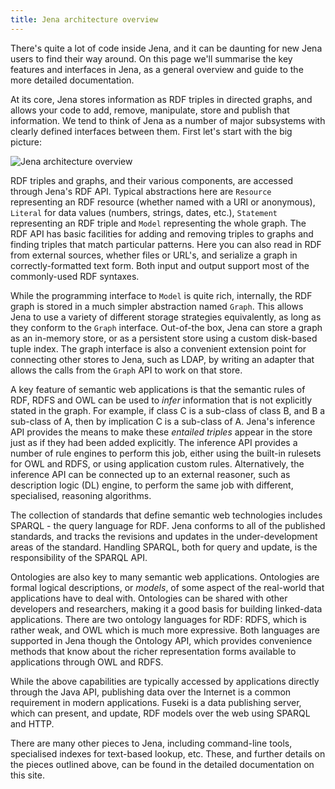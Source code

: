 ```yaml
---
title: Jena architecture overview
---
```


There's quite a lot of code inside Jena, and it can be daunting for new Jena
users to find their way around. On this page we'll summarise the
key features and interfaces in Jena, as a general overview and guide to the
more detailed documentation.

At its core, Jena stores information as RDF triples in directed graphs, and allows
your code to add, remove, manipulate, store and publish that information. We
tend to think of Jena as a number of major subsystems with clearly
defined interfaces between them. First let's start with the big picture:

![Jena architecture overview](/images/jena-architecture.png "Jena architecture overview")

RDF triples and graphs, and their various components, are accessed through Jena's
RDF API. Typical abstractions here are <code>Resource</code> representing an
RDF resource (whether named with a URI or anonymous), <code>Literal</code> for data
values (numbers, strings, dates, etc.), <code>Statement</code> representing an RDF
triple and <code>Model</code> representing the whole graph. The RDF API has basic
facilities for adding and removing triples to graphs and finding triples that match
particular patterns. Here you can also read in RDF from external sources, whether
files or URL's, and serialize a graph in correctly-formatted text form. Both input
and output support most of the commonly-used RDF syntaxes.

While the programming interface to <code>Model</code> is quite rich,
internally, the RDF graph is stored in a much simpler abstraction named <code>Graph</code>.
This allows Jena to use a variety of different storage strategies equivalently, as long
as they conform to the <code>Graph</code> interface. Out-of-the box, Jena can store
a graph as an in-memory store, or as a persistent store using a
custom disk-based tuple index. The graph interface is also a convenient extension point
for connecting other stores to Jena, such as LDAP, by writing an adapter that allows
the calls from the <code>Graph</code> API to work on that store.

A key feature of semantic web applications is that the semantic rules of RDF, RDFS and
OWL can be used to *infer* information that is not explicitly stated in the graph. For example,
if class C is a sub-class of class B, and B a sub-class of A, then by implication C is
a sub-class of A. Jena's inference API provides the means to make these *entailed triples*
appear in the store just as if they had been added explicitly. The inference API provides
a number of rule engines to perform this job, either using the built-in rulesets for OWL
and RDFS, or using application custom rules. Alternatively, the inference API can be
connected up to an external reasoner, such as description logic (DL) engine, to perform
the same job with different, specialised, reasoning algorithms.

The collection of standards that define semantic web technologies includes SPARQL -
the query language for RDF. Jena conforms to all of the published standards, and tracks
the revisions and updates in the under-development areas of the standard. Handling
SPARQL, both for query and update, is the responsibility of the SPARQL API.

Ontologies are also key to many semantic web applications. Ontologies are formal logical
descriptions, or *models*, of some aspect of the real-world that applications have to
deal with. Ontologies can be shared with other developers and researchers, making it a
good basis for building linked-data applications. There are two ontology languages
for RDF: RDFS, which is rather weak, and OWL which is much more expressive. Both languages
are supported in Jena though the Ontology API, which provides convenience methods that
know about the richer representation forms available to applications through OWL and RDFS.

While the above capabilities are typically accessed by applications directly through the
Java API, publishing data over the Internet is a common requirement in modern applications.
Fuseki is a data publishing server, which can present, and update, RDF models over the
web using SPARQL and HTTP.

There are many other pieces to Jena, including command-line tools, specialised indexes for
text-based lookup, etc. These, and further details on the pieces outlined above, can be
found in the detailed documentation on this site.
